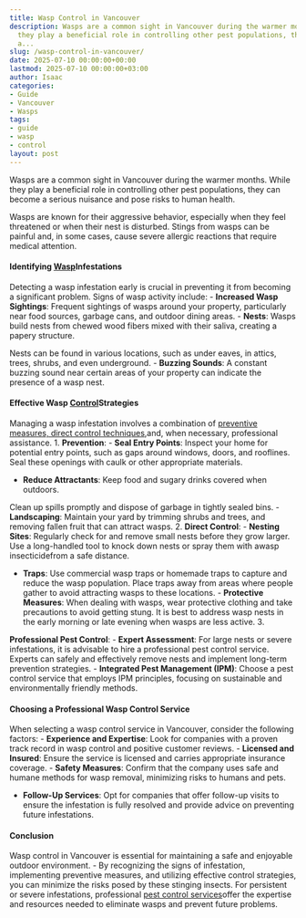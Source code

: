 ```yaml
---
title: Wasp Control in Vancouver
description: Wasps are a common sight in Vancouver during the warmer months. While
  they play a beneficial role in controlling other pest populations, they can become
  a...
slug: /wasp-control-in-vancouver/
date: 2025-07-10 00:00:00+00:00
lastmod: 2025-07-10 00:00:00+03:00
author: Isaac
categories:
- Guide
- Vancouver
- Wasps
tags:
- guide
- wasp
- control
layout: post
---
```

Wasps are a common sight in Vancouver during the warmer months. While they play a beneficial role in controlling other pest populations, they can become a serious nuisance and pose risks to human health.

Wasps are known for their aggressive behavior, especially when they feel threatened or when their nest is disturbed. Stings from wasps can be painful and, in some cases, cause severe allergic reactions that require medical attention.

####  Identifying [Wasp](https://pestpolicy.com/baby-wasp/)Infestations

Detecting a wasp infestation early is crucial in preventing it from becoming a significant problem. Signs of wasp activity include: - **Increased Wasp Sightings**: Frequent sightings of wasps around your property, particularly near food sources, garbage cans, and outdoor dining areas. - **Nests**: Wasps build nests from chewed wood fibers mixed with their saliva, creating a papery structure.

Nests can be found in various locations, such as under eaves, in attics, trees, shrubs, and even underground. - **Buzzing Sounds**: A constant buzzing sound near certain areas of your property can indicate the presence of a wasp nest.

####  Effective Wasp [Control](https://pestpolicy.com/infestation-control-inc-review/)Strategies

Managing a wasp infestation involves a combination of [preventive measures, direct control techniques](https://abcwildlife.com/blog/3-best-wasp-control-methods/),and, when necessary, professional assistance. 1. **Prevention**: - **Seal Entry Points**: Inspect your home for potential entry points, such as gaps around windows, doors, and rooflines. Seal these openings with caulk or other appropriate materials.

- **Reduce Attractants**: Keep food and sugary drinks covered when outdoors.

Clean up spills promptly and dispose of garbage in tightly sealed bins. - **Landscaping**: Maintain your yard by trimming shrubs and trees, and removing fallen fruit that can attract wasps. 2. **Direct Control**: - **Nesting Sites**: Regularly check for and remove small nests before they grow larger. Use a long-handled tool to knock down nests or spray them with awasp insecticidefrom a safe distance.

- **Traps**: Use commercial wasp traps or homemade traps to capture and reduce the wasp population. Place traps away from areas where people gather to avoid attracting wasps to these locations. - **Protective Measures**: When dealing with wasps, wear protective clothing and take precautions to avoid getting stung. It is best to address wasp nests in the early morning or late evening when wasps are less active. 3.

**Professional Pest Control**: - **Expert Assessment**: For large nests or severe infestations, it is advisable to hire a professional pest control service. Experts can safely and effectively remove nests and implement long-term prevention strategies. - **Integrated Pest Management (IPM)**: Choose a pest control service that employs IPM principles, focusing on sustainable and environmentally friendly methods.

####  Choosing a Professional Wasp Control Service

When selecting a wasp control service in Vancouver, consider the following factors: - **Experience and Expertise**: Look for companies with a proven track record in wasp control and positive customer reviews. - **Licensed and Insured**: Ensure the service is licensed and carries appropriate insurance coverage. - **Safety Measures**: Confirm that the company uses safe and humane methods for wasp removal, minimizing risks to humans and pets.

- **Follow-Up Services**: Opt for companies that offer follow-up visits to ensure the infestation is fully resolved and provide advice on preventing future infestations.

####  Conclusion

Wasp control in Vancouver is essential for maintaining a safe and enjoyable outdoor environment. - By recognizing the signs of infestation, implementing preventive measures, and utilizing effective control strategies, you can minimize the risks posed by these stinging insects. For persistent or severe infestations, professional [pest control services](https://pestpolicy.com/best-wasp-spray/)offer the expertise and resources needed to eliminate wasps and prevent future problems.
